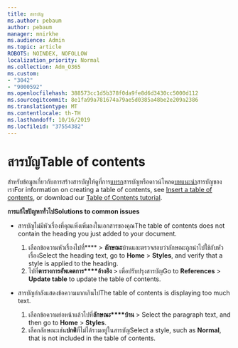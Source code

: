 ```yaml
---
title: สารบัญ
ms.author: pebaum
author: pebaum
manager: mnirkhe
ms.audience: Admin
ms.topic: article
ROBOTS: NOINDEX, NOFOLLOW
localization_priority: Normal
ms.collection: Adm_O365
ms.custom:
- "3042"
- "9000592"
ms.openlocfilehash: 388573cc1d5b378f0da9fe8d6d3430cc5000d112
ms.sourcegitcommit: 8e1fa99a781674a79ae5d0385a48be2e209a2386
ms.translationtype: MT
ms.contentlocale: th-TH
ms.lasthandoff: 10/16/2019
ms.locfileid: "37554382"
---
```

# <a name="table-of-contents"></a><span data-ttu-id="76d19-102">สารบัญ</span><span class="sxs-lookup"><span data-stu-id="76d19-102">Table of contents</span></span>

<span data-ttu-id="76d19-103">สำหรับข้อมูลเกี่ยวกับการสร้างสารบัญให้ดูที่การ[แทรก](https://support.office.com/article/882e8564-0edb-435e-84b5-1d8552ccf0c0)สารบัญหรือดาวน์โหลด[บทแนะนำ](https://go.microsoft.com/fwlink/?linkid=2065106)สารบัญของเรา</span><span class="sxs-lookup"><span data-stu-id="76d19-103">For information on creating a table of contents, see [Insert a table of contents](https://support.office.com/article/882e8564-0edb-435e-84b5-1d8552ccf0c0), or download our [Table of Contents tutorial](https://go.microsoft.com/fwlink/?linkid=2065106).</span></span>

<span data-ttu-id="76d19-104">**การแก้ไขปัญหาทั่วไป**</span><span class="sxs-lookup"><span data-stu-id="76d19-104">**Solutions to common issues**</span></span>

- <span data-ttu-id="76d19-105">สารบัญไม่มีหัวเรื่องที่คุณเพิ่งเพิ่มลงในเอกสารของคุณ</span><span class="sxs-lookup"><span data-stu-id="76d19-105">The table of contents does not contain the heading you just added to your document.</span></span>
  1. <span data-ttu-id="76d19-106">เลือกข้อความหัวเรื่องไปที่\*\*\*\* > **ลักษณะ**บ้านและตรวจสอบว่าลักษณะถูกนำไปใช้กับหัวเรื่อง</span><span class="sxs-lookup"><span data-stu-id="76d19-106">Select the heading text, go to **Home** > **Styles**, and verify that a style is applied to the heading.</span></span>
  2. <span data-ttu-id="76d19-107">ไปที่**ตารางการอัพเดตการ\*\*\*\*อ้างอิง** > เพื่อปรับปรุงสารบัญ</span><span class="sxs-lookup"><span data-stu-id="76d19-107">Go to **References** > **Update table** to update the table of contents.</span></span>

- <span data-ttu-id="76d19-108">สารบัญกำลังแสดงข้อความมากเกินไป</span><span class="sxs-lookup"><span data-stu-id="76d19-108">The table of contents is displaying too much text.</span></span> 
  1. <span data-ttu-id="76d19-109">เลือกข้อความย่อหน้าแล้วไปที่**ลักษณะ\*\*\*\*บ้าน** > </span><span class="sxs-lookup"><span data-stu-id="76d19-109">Select the paragraph text, and then go to **Home** > **Styles**.</span></span>
  2. <span data-ttu-id="76d19-110">เลือกลักษณะเช่น**ปกติ**ที่ไม่ได้รวมอยู่ในสารบัญ</span><span class="sxs-lookup"><span data-stu-id="76d19-110">Select a style, such as **Normal**, that is not included in the table of contents.</span></span>